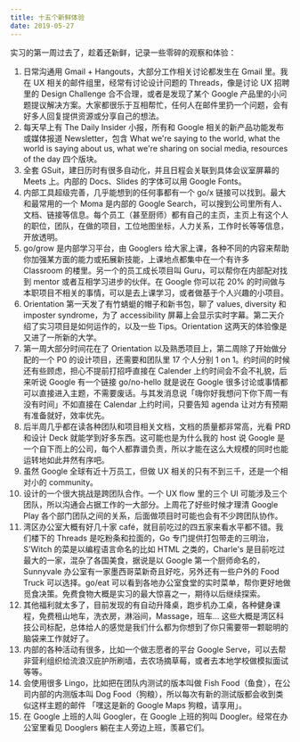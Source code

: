 ```yaml
---
title: 十五个新鲜体验
date: 2019-05-27
---
```


实习的第一周过去了，趁着还新鲜，记录一些零碎的观察和体验：

1. 日常沟通用 Gmail + Hangouts，大部分工作相关讨论都发生在 Gmail 里。我在 UX 相关的邮件组里，经常有讨论设计问题的 Threads，像是讨论 UX 招聘里的 Design Challenge 合不合理，或者是发现了某个 Google 产品里的小问题提议解决方案。大家都很乐于互相帮忙，任何人在邮件里扔一个问题，会有好多人回复提供资源或分享自己的想法。
2. 每天早上有 The Daily Insider 小报，所有和 Google 相关的新产品功能发布或媒体报道 Newsletter，包含 What we're saying to the world, what the world is saying about us, what we're sharing on social media, resources of the day 四个版块。
3. 全套 GSuit，建日历时有很多自动化，并且日程会关联到具体会议室屏幕的 Meets 上。内部的 Docs、Slides 的字体可以用 Google Fonts。
4. 内部工具超级完善，几乎能想到的任何事都有一个 go/x 链接可以找到。最大和最常用的一个 Moma 是内部的 Google Search，可以搜到公司里所有人、文档、链接等信息。每个员工（甚至厨师）都有自己的主页，主页上有这个人的职位，团队，在做的项目，工位地图坐标，人力关系，工作时长等等信息，开放透明。
5. go/grow 是内部学习平台，由 Googlers 给大家上课，各种不同的内容来帮助你加强某方面的能力或拓展新技能，上课地点都集中在一个有许多 Classroom 的楼里。另一个的员工成长项目叫 Guru，可以帮你在内部配对找到 mentor 或者互相学习进步的伙伴。在 Google 你可以花 20% 的时间做与本职项目不相关的事情，可以是去上课学习，或者做基于个人兴趣的小项目。
6. Orientation 第一天发了有竹蜻蜓的帽子和新书包，聊了 values, diversity 和 imposter syndrome，为了 accessibility 屏幕上会显示实时字幕。第二天介绍了实习项目是如何运作的，以及一些 Tips。Orientation 这两天的体验像是又进了一所新的大学。
7. 第一周大部分时间花在了 Orientation 以及熟悉项目上，第二周除了开始做分配的一个 P0 的设计项目，还需要和团队里 17 个人分别 1 on 1。约时间的时候还有些顾虑，担心不提前打招呼直接在 Calender 上约时间会不会不礼貌，后来听说 Google 有一个链接 go/no-hello 就是说在 Google 很多讨论或事情都可以直接进入主题，不需要废话。与其发消息说「嗨你好我想问下你下周一有没有时间」不如直接在 Calendar 上约时间，只要告知 agenda 让对方有预期有准备就好，效率优先。
8. 后半周几乎都在读各种团队和项目相关文档，文档的质量都非常高，光看 PRD 和设计 Deck 就能学到好多东西。这可能也是为什么我的 host 说 Google 是一个自下而上的公司，每个人都靠谱负责，所以才能在这么大规模的同时也能运转地如此井然有序吧。
9. 虽然 Google 全球有近十万员工，但做 UX 相关的只有不到三千，还是一个相对小的 community。
10. 设计的一个很大挑战是跨团队合作。一个 UX flow 里的三个 UI 可能涉及三个团队，所以沟通会占据工作的一大部分。上周花了好些时候才理清 Google Play 各个部门团队之间的关系，后面做项目时可能也会有不少跨团队协作。
11. 湾区办公室大概有好几十家 café，就目前吃过的四五家来看水平都不错。我们楼下的 Threads 是吃粉条和拉面的，Go 专门提供打包带走的三明治，S'Witch 的菜是以编程语言命名的比如 HTML 之类的，Charle's 是目前吃过最大的一家，混杂了各国美食，据说是以 Google 第一个厨师命名的，Sunnyvale 办公室有一家墨西哥菜新奇且好吃，另外还有一些户外的 Food Truck 可以选择。go/eat 可以看到各地办公室食堂的实时菜单，帮你更好地做觅食决策。免费食物大概是实习的最大惊喜之一，期待以后继续探索。
12. 其他福利就太多了，目前发现的有自动升降桌，跑步机办工桌，各种健身课程，免费租山地车，洗衣房，淋浴间，Massage，班车… 这些大概是湾区科技公司标配，总体给人的感觉是我们什么都为你想到了你只需要带一颗聪明的脑袋来工作就好了。
13. 内部的各种活动有很多，比如一个做志愿者的平台 Google Serve，可以去帮非营利组织给流浪汉庇护所刷墙，去农场摘草莓，或者去本地学校做模拟面试等等。
14. 会使用很多 Lingo，比如把在团队内测试的版本叫做 Fish Food（鱼食），在公司内部的内测版本叫 Dog Food（狗粮），所以每次有新的测试版都会收到类似这样主题的邮件 「嘿这是新的 Google Maps 狗粮，请享用」。
15. 在 Google 上班的人叫 Googler，在 Google 上班的狗叫 Doogler。经常在办公室里看见 Dooglers 躺在主人旁边上班，羡慕它们。
